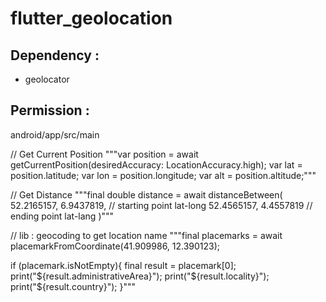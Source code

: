 # flutter_geolocation

## Dependency :
- geolocator

## Permission :
android/app/src/main  
<uses-permission  android:name="android.permission.ACCESS_FINE_LOCATION"/>
<uses-permission  android:name="android.permission.ACCESS_COARSE_LOCATION"/>

// Get Current Position
"""var position = await getCurrentPosition(desiredAccuracy: LocationAccuracy.high);
var lat = position.latitude;
var lon = position.longitude;
var alt = position.altitude;"""

// Get Distance
"""final double distance = await distanceBetween(
52.2165157, 6.9437819, // starting point lat-long
52.4565157, 4.4557819  // ending point lat-lang
)"""

// lib : geocoding to get location name
"""final placemarks = await placemarkFromCoordinate(41.909986, 12.390123);

if (placemark.isNotEmpty){
   final result = placemark[0];
   print("${result.administrativeArea}");
   print("${result.locality}");
   print("${result.country}");
}"""